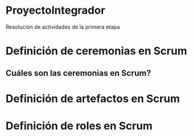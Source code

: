 # ProyectoIntegrador
Resolución de actividades de la primera etapa 

# Definición de ceremonias en Scrum

## Cuáles son las  ceremonias en Scrum?


# Definición de artefactos en Scrum

# Definición de roles en Scrum

